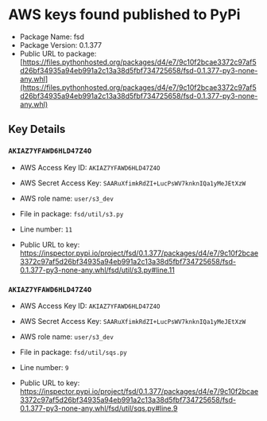 # AWS keys found published to PyPi

* Package Name: fsd
* Package Version: 0.1.377
* Public URL to package: [https://files.pythonhosted.org/packages/d4/e7/9c10f2bcae3372c97af5d26bf34935a94eb991a2c13a38d5fbf734725658/fsd-0.1.377-py3-none-any.whl](https://files.pythonhosted.org/packages/d4/e7/9c10f2bcae3372c97af5d26bf34935a94eb991a2c13a38d5fbf734725658/fsd-0.1.377-py3-none-any.whl)

## Key Details

### `AKIAZ7YFAWD6HLD47Z4O`

* AWS Access Key ID: `AKIAZ7YFAWD6HLD47Z4O`
* AWS Secret Access Key: `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` 
* AWS role name: `user/s3_dev`
* File in package: `fsd/util/s3.py`
* Line number: `11`

* Public URL to key: https://inspector.pypi.io/project/fsd/0.1.377/packages/d4/e7/9c10f2bcae3372c97af5d26bf34935a94eb991a2c13a38d5fbf734725658/fsd-0.1.377-py3-none-any.whl/fsd/util/s3.py#line.11



### `AKIAZ7YFAWD6HLD47Z4O`

* AWS Access Key ID: `AKIAZ7YFAWD6HLD47Z4O`
* AWS Secret Access Key: `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` 
* AWS role name: `user/s3_dev`
* File in package: `fsd/util/sqs.py`
* Line number: `9`

* Public URL to key: https://inspector.pypi.io/project/fsd/0.1.377/packages/d4/e7/9c10f2bcae3372c97af5d26bf34935a94eb991a2c13a38d5fbf734725658/fsd-0.1.377-py3-none-any.whl/fsd/util/sqs.py#line.9



